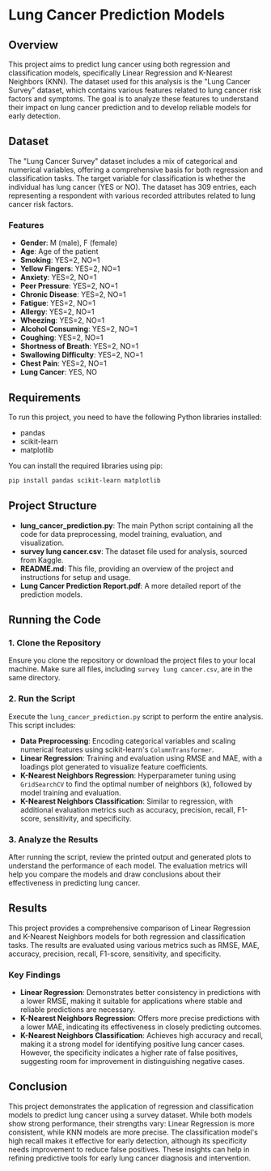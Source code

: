# Lung Cancer Prediction Models

## Overview

This project aims to predict lung cancer using both regression and classification models, specifically Linear Regression and K-Nearest Neighbors (KNN). The dataset used for this analysis is the "Lung Cancer Survey" dataset, which contains various features related to lung cancer risk factors and symptoms. The goal is to analyze these features to understand their impact on lung cancer prediction and to develop reliable models for early detection.

## Dataset

The "Lung Cancer Survey" dataset includes a mix of categorical and numerical variables, offering a comprehensive basis for both regression and classification tasks. The target variable for classification is whether the individual has lung cancer (YES or NO). The dataset has 309 entries, each representing a respondent with various recorded attributes related to lung cancer risk factors.

### Features

- **Gender**: M (male), F (female)
- **Age**: Age of the patient
- **Smoking**: YES=2, NO=1
- **Yellow Fingers**: YES=2, NO=1
- **Anxiety**: YES=2, NO=1
- **Peer Pressure**: YES=2, NO=1
- **Chronic Disease**: YES=2, NO=1
- **Fatigue**: YES=2, NO=1
- **Allergy**: YES=2, NO=1
- **Wheezing**: YES=2, NO=1
- **Alcohol Consuming**: YES=2, NO=1
- **Coughing**: YES=2, NO=1
- **Shortness of Breath**: YES=2, NO=1
- **Swallowing Difficulty**: YES=2, NO=1
- **Chest Pain**: YES=2, NO=1
- **Lung Cancer**: YES, NO

## Requirements

To run this project, you need to have the following Python libraries installed:

- pandas
- scikit-learn
- matplotlib

You can install the required libraries using pip:

```bash
pip install pandas scikit-learn matplotlib
```

## Project Structure

- **lung_cancer_prediction.py**: The main Python script containing all the code for data preprocessing, model training, evaluation, and visualization.
- **survey lung cancer.csv**: The dataset file used for analysis, sourced from Kaggle.
- **README.md**: This file, providing an overview of the project and instructions for setup and usage.
- **Lung Cancer Prediction Report.pdf**: A more detailed report of the prediction models.

## Running the Code

### 1. Clone the Repository

Ensure you clone the repository or download the project files to your local machine. Make sure all files, including `survey lung cancer.csv`, are in the same directory.

### 2. Run the Script

Execute the `lung_cancer_prediction.py` script to perform the entire analysis. This script includes:

- **Data Preprocessing**: Encoding categorical variables and scaling numerical features using scikit-learn's `ColumnTransformer`.
- **Linear Regression**: Training and evaluation using RMSE and MAE, with a loadings plot generated to visualize feature coefficients.
- **K-Nearest Neighbors Regression**: Hyperparameter tuning using `GridSearchCV` to find the optimal number of neighbors (k), followed by model training and evaluation.
- **K-Nearest Neighbors Classification**: Similar to regression, with additional evaluation metrics such as accuracy, precision, recall, F1-score, sensitivity, and specificity.

### 3. Analyze the Results

After running the script, review the printed output and generated plots to understand the performance of each model. The evaluation metrics will help you compare the models and draw conclusions about their effectiveness in predicting lung cancer.

## Results

This project provides a comprehensive comparison of Linear Regression and K-Nearest Neighbors models for both regression and classification tasks. The results are evaluated using various metrics such as RMSE, MAE, accuracy, precision, recall, F1-score, sensitivity, and specificity.

### Key Findings

- **Linear Regression**: Demonstrates better consistency in predictions with a lower RMSE, making it suitable for applications where stable and reliable predictions are necessary.
- **K-Nearest Neighbors Regression**: Offers more precise predictions with a lower MAE, indicating its effectiveness in closely predicting outcomes.
- **K-Nearest Neighbors Classification**: Achieves high accuracy and recall, making it a strong model for identifying positive lung cancer cases. However, the specificity indicates a higher rate of false positives, suggesting room for improvement in distinguishing negative cases.

## Conclusion

This project demonstrates the application of regression and classification models to predict lung cancer using a survey dataset. While both models show strong performance, their strengths vary: Linear Regression is more consistent, while KNN models are more precise. The classification model's high recall makes it effective for early detection, although its specificity needs improvement to reduce false positives. These insights can help in refining predictive tools for early lung cancer diagnosis and intervention.
